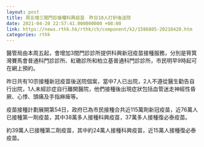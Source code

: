```yaml
---
layout: post
title: 周五增三間門診接種科興疫苗　昨日10人打針後送院
date: 2021-04-20 22:57:41.000000000 +08:00
link: https://news.rthk.hk/rthk/ch/component/k2/1586805-20210420.htm
categories: rthk
---
```


醫管局由本周五起，會增加3間門診診所提供科興新冠疫苗接種服務，分別是筲箕灣賽馬會普通科門診診所、紅磡診所和柏立基普通科門診診所，市民明早9時起可在網上預約。

昨日共有10宗接種新冠疫苗後送院個案，當中7人已出院，2人不遵從醫生勸告自行出院，1人未經診症自行離開醫院，他們接種後出現症狀包括血管迷走神經性昏厥、心悸、頭痛及手指麻痺等。

疫苗接種計劃展開第54日，政府已為市民接種合共近115萬劑新冠疫苗，近76萬人已接種第一劑疫苗，其中38萬多人接種科興疫苗，37萬多人接種復必泰疫苗。

約39萬人已接種第二劑疫苗，其中約24萬人接種科興疫苗，近15萬人接種復必泰疫苗。
